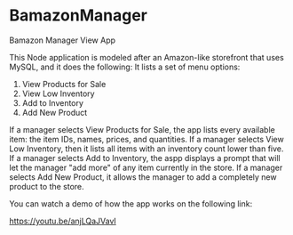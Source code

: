 # BamazonManager
Bamazon Manager View App

This Node application is modeled after an Amazon-like storefront that uses MySQL, and it does the following:
It lists a set of menu options:
1) View Products for Sale
2) View Low Inventory
3) Add to Inventory
4) Add New Product

If a manager selects View Products for Sale, the app lists every available item: the item IDs, names, prices, and quantities.
If a manager selects View Low Inventory, then it lists all items with an inventory count lower than five.
If a manager selects Add to Inventory, the aspp displays a prompt that will let the manager "add more" of any item currently in the store.
If a manager selects Add New Product, it allows the manager to add a completely new product to the store.

You can watch a demo of how the app works on the following link: 

https://youtu.be/anjLQaJVavI
